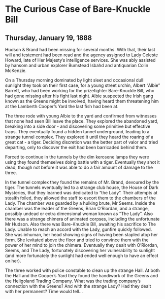 # The Curious Case of Bare-Knuckle Bill

## Thursday, January 19, 1888

Hudson & Brand had been missing for several months. With that, their last will and testement had been read and the agency assigned to Lady Celeste Howard, late of Her Majesty’s intelligence services. She was ably assisted by hansom and urban explorer Bumstead Isbahd and antiquarian Colin McKenzie.

On a Thursday morning dominated by light sleet and occasional dull sunlight they took on their first case, for a young street urchin, Albert “Albie” Barrett, who had been working for the prizefighter Bare-Knuckle Bill, who had gone missing after his fight last night. Albie suspected the Irish gang known as the Greens might be involved, having heard them threatening him at the Lamberth Cooper’s Yard the last fish had been at.

The three rode with young Albie to the yard and confirmed from witnesses that none had seen Bill leave the place. They explored the abandoned yard, breaking into a side door - and discovering some primitive but effective traps. They eventually found a hidden tunnel underground, leading to a strange tunnel complex. They explored it until they heard the roaring of a great cat - a tiger. Deciding discretion was the better part of valor and tried departing, only to discover the exit had been barricaded behind them.

Forced to continue in the tunnels by the dim kerosene lamps they were using they found themselves doing battle with a tiger. Eventually they shot it dead, though not before it was able to do a fair amount of damage to the three. 

In the tunnel complex they found the remains of Mr. Brand, devoured by the tiger. The tunnels eventually led to a strange club house, the House of Dark Mysteries, that they learned was dedicated to “the Lady”. Their attempts at stealth foiled, they allowed the staff to escort them to the chambers of the Lady. The chamber was guarded by a hulking brute, Mr Seems. Inside the chamber was the leader of the Greens, Brian O’Riordan, and a strange, possibly undead or extra dimensional woman known as “The Lady”. Also there was a strange chimera of animated corpses, including the unfortunate Mr Hudson. Also there was Bare-Knuckle Bill, awaiting his sacrifice to The Lady. Unable to reach an accord with the Lady, gunfire quickly followed. She was inhuman, her head showing signs of having been stapled atop her form. She levitated above the floor and tried to convince them with the power of her mind to join the chimera. Eventually they dealt with O’Riordan, Seems, and The Lady, fortunately discovering her vulnerability to sunlight (and more fortunately the sunlight had ended well enough to have an effect on her).

The three worked with police constable to clean up the strange Hall. At both the Hall and the Cooper’s Yard they found the handiwork of the Greens and the Heligoland Trading Company. What was the trading company’s connection with the Greens? And with the strange Lady? Had they dealt with her permanent? Time would tell…
